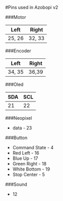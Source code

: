 #Pins used in Azobopi v2

###Motor

|   Left   | Right     |
|----------| --------- |
| 25, 26   | 32, 33    |


###Encoder

| Left     |  Right   |
|----------|----------|
|  34, 35  |   36,39  |

###Oled

| SDA | SCL |
|-----|-----|
| 21  | 22  |


###Neopixel
- data - 23

###Button
- Command State - 4
- Red Left - 16
- Blue Up - 17
- Green Right - 18
- White Bottom - 19
- Stop Center - 5

###Sound
- 12

